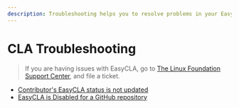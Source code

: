```yaml
---
description: Troubleshooting helps you to resolve problems in your EasyCLA implementation.
---
```


# CLA Troubleshooting

> If you are having issues with EasyCLA, go to [The Linux Foundation Support Center](https://jira.linuxfoundation.org/plugins/servlet/theme/portal/4/create/143), and file a ticket.

* [Contributor's EasyCLA status is not updated](contributor-easycla-status-is-not-updated.md)
* ​[EasyCLA is Disabled for a GitHub repository](easycla-is-disabled.md)​

